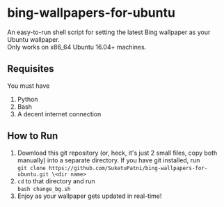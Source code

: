 # bing-wallpapers-for-ubuntu
An easy-to-run shell script for setting the latest Bing wallpaper as your Ubuntu wallpaper. <br>
Only works on x86_64 Ubuntu 16.04+ machines. <br>
## Requisites
You must have
1. Python
1. Bash
1. A decent internet connection
## How to Run
1. Download this git repository (or, heck, it's just 2 small files, copy both manually) into a separate directory. If you have git installed, run <br>
`git clone https://github.com/SuketuPatni/bing-wallpapers-for-ubuntu.git \<dir name>` <br>
1. `cd` to that directory and run <br>
`bash change_bg.sh`
1. Enjoy as your wallpaper gets updated in real-time!

